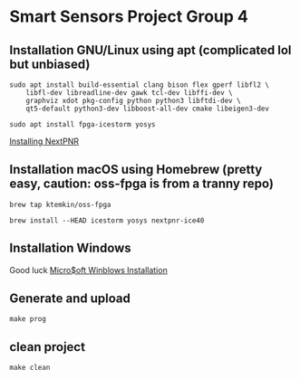 # Smart Sensors Project Group 4

## Installation GNU/Linux using apt (complicated lol but unbiased)

```
sudo apt install build-essential clang bison flex gperf libfl2 \
    libfl-dev libreadline-dev gawk tcl-dev libffi-dev \
    graphviz xdot pkg-config python python3 libftdi-dev \
    qt5-default python3-dev libboost-all-dev cmake libeigen3-dev
    
sudo apt install fpga-icestorm yosys
```

[Installing NextPNR](https://github.com/YosysHQ/nextpnr)

## Installation macOS using Homebrew (pretty easy, caution: oss-fpga is from a tranny repo)

```
brew tap ktemkin/oss-fpga 
```
```
brew install --HEAD icestorm yosys nextpnr-ice40
```

## Installation Windows

Good luck [Micro$oft Winblows Installation](https://wiki.icebreaker-fpga.com/wiki/Getting_started)

## Generate and upload

```
make prog
```

## clean project

```
make clean
```
